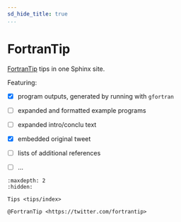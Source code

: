 ```yaml
---
sd_hide_title: true
...
```


# FortranTip

[FortranTip](https://twitter.com/fortrantip) tips in one Sphinx site.

Featuring:
* [x] program outputs, generated by running with `gfortran`
* [ ] expanded and formatted example programs
* [ ] expanded intro/conclu text
* [x] embedded original tweet
* [ ] lists of additional references
* [ ] ...


```{toctree}
:maxdepth: 2
:hidden:

Tips <tips/index>

@FortranTip <https://twitter.com/fortrantip>

```
